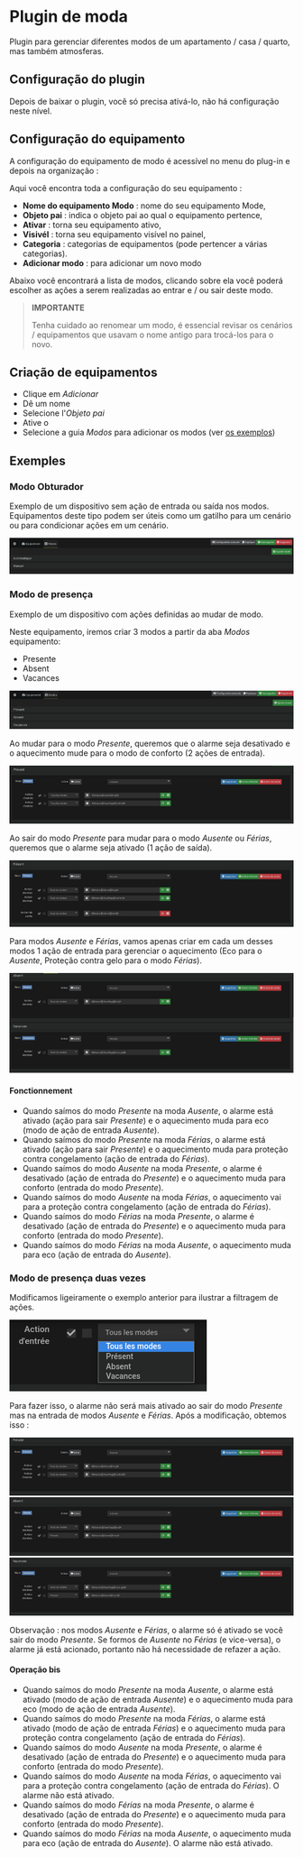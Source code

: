 # Plugin de moda

Plugin para gerenciar diferentes modos de um apartamento / casa / quarto, mas também atmosferas.

## Configuração do plugin

Depois de baixar o plugin, você só precisa ativá-lo, não há configuração neste nível.

## Configuração do equipamento

A configuração do equipamento de modo é acessível no menu do plug-in e depois na organização :

Aqui você encontra toda a configuração do seu equipamento :

- **Nome do equipamento Modo** : nome do seu equipamento Mode,
- **Objeto pai** : indica o objeto pai ao qual o equipamento pertence,
- **Ativar** : torna seu equipamento ativo,
- **Visivél** : torna seu equipamento visível no painel,
- **Categoria** : categorias de equipamentos (pode pertencer a várias categorias).
- **Adicionar modo** : para adicionar um novo modo

Abaixo você encontrará a lista de modos, clicando sobre ela você poderá escolher as ações a serem realizadas ao entrar e / ou sair deste modo.

>**IMPORTANTE**
>
>Tenha cuidado ao renomear um modo, é essencial revisar os cenários / equipamentos que usavam o nome antigo para trocá-los para o novo.

## Criação de equipamentos

- Clique em *Adicionar*
- Dê um nome
- Selecione l'*Objeto pai*
- Ative o
- Selecione a guia *Modos* para adicionar os modos (ver [os exemplos](#exemples))

## Exemples

### Modo Obturador

Exemplo de um dispositivo sem ação de entrada ou saída nos modos. Equipamentos deste tipo podem ser úteis como um gatilho para um cenário ou para condicionar ações em um cenário.

![Mode volet](../images/mode_volet.png)

### Modo de presença

Exemplo de um dispositivo com ações definidas ao mudar de modo.

Neste equipamento, iremos criar 3 modos a partir da aba *Modos* equipamento:

- Presente
- Absent
- Vacances

![Mode présence](../images/mode_presence_mode.png)

Ao mudar para o modo *Presente*, queremos que o alarme seja desativado e o aquecimento mude para o modo de conforto (2 ações de entrada).

![Mode présence action entrée](../images/mode_presence_entree.png)

Ao sair do modo *Presente* para mudar para o modo *Ausente* ou *Férias*, queremos que o alarme seja ativado (1 ação de saída).

![Mode présence action sortie](../images/mode_presence_sortie.png)

Para modos *Ausente* e *Férias*, vamos apenas criar em cada um desses modos 1 ação de entrada para gerenciar o aquecimento (Eco para o *Ausente*, Proteção contra gelo para o modo *Férias*).

![Mode absent vacances](../images/mode_presence_absent_vacances.png)

#### Fonctionnement

- Quando saímos do modo *Presente* na moda *Ausente*, o alarme está ativado (ação para sair *Presente*) e o aquecimento muda para eco (modo de ação de entrada *Ausente*).  
- Quando saímos do modo *Presente* na moda *Férias*, o alarme está ativado (ação para sair *Presente*) e o aquecimento muda para proteção contra congelamento (ação de entrada do *Férias*).
- Quando saímos do modo *Ausente* na moda *Presente*, o alarme é desativado (ação de entrada do *Presente*) e o aquecimento muda para conforto (entrada do modo *Presente*).
- Quando saímos do modo *Ausente* na moda *Férias*, o aquecimento vai para a proteção contra congelamento (ação de entrada do *Férias*).
- Quando saímos do modo *Férias* na moda *Presente*, o alarme é desativado (ação de entrada do *Presente*) e o aquecimento muda para conforto (entrada do modo *Presente*).
- Quando saímos do modo *Férias* na moda *Ausente*, o aquecimento muda para eco (ação de entrada do *Ausente*).

### Modo de presença duas vezes

Modificamos ligeiramente o exemplo anterior para ilustrar a filtragem de ações.

![Filtre](../images/mode_presence_filtre.png)

Para fazer isso, o alarme não será mais ativado ao sair do modo *Presente* mas na entrada de modos *Ausente* e *Férias*. Após a modificação, obtemos isso :

![Presente](../images/mode_presence_bis_present.png)
![Ausente](../images/mode_presence_bis_absent.png)
![Férias](../images/mode_presence_bis_vacances.png)

Observação : nos modos *Ausente* e *Férias*, o alarme só é ativado se você sair do modo *Presente*. Se formos de *Ausente* no *Férias* (e vice-versa), o alarme já está acionado, portanto não há necessidade de refazer a ação.

#### Operação bis

- Quando saímos do modo *Presente* na moda *Ausente*, o alarme está ativado (modo de ação de entrada *Ausente*) e o aquecimento muda para eco (modo de ação de entrada *Ausente*).  
- Quando saímos do modo *Presente* na moda *Férias*, o alarme está ativado (modo de ação de entrada *Férias*) e o aquecimento muda para proteção contra congelamento (ação de entrada do *Férias*).
- Quando saímos do modo *Ausente* na moda *Presente*, o alarme é desativado (ação de entrada do *Presente*) e o aquecimento muda para conforto (entrada do modo *Presente*).
- Quando saímos do modo *Ausente* na moda *Férias*, o aquecimento vai para a proteção contra congelamento (ação de entrada do *Férias*). O alarme não está ativado.
- Quando saímos do modo *Férias* na moda *Presente*, o alarme é desativado (ação de entrada do *Presente*) e o aquecimento muda para conforto (entrada do modo *Presente*).
- Quando saímos do modo *Férias* na moda *Ausente*, o aquecimento muda para eco (ação de entrada do *Ausente*).  O alarme não está ativado.
